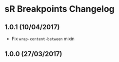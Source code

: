 # sR Breakpoints Changelog


## 1.0.1 (10/04/2017)

- Fix `wrap-content-between` mixin


## 1.0.0 (27/03/2017)
